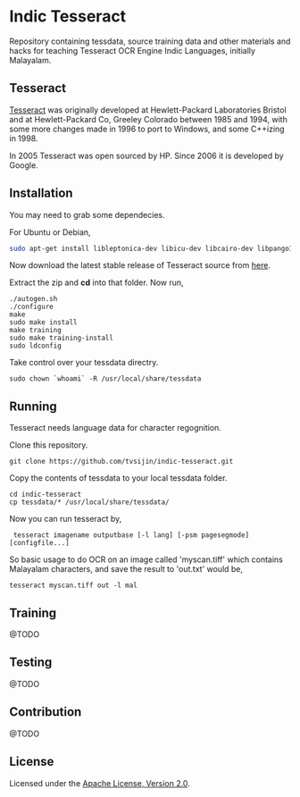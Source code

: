 # Indic Tesseract
Repository containing tessdata, source training data and other materials and hacks for teaching Tesseract OCR Engine Indic Languages, initially Malayalam.

## Tesseract
[Tesseract](https://github.com/tesseract-ocr/tesseract) was originally developed at Hewlett-Packard Laboratories Bristol and at Hewlett-Packard Co, Greeley Colorado between 1985 and 1994, with some more changes made in 1996 to port to Windows, and some C++izing in 1998.

In 2005 Tesseract was open sourced by HP. Since 2006 it is developed by Google.

## Installation
You may need to grab some dependecies.

For Ubuntu or Debian,
```bash
sudo apt-get install libleptonica-dev libicu-dev libcairo-dev libpango1.0-dev automake libtool libtiff5-dev autoconf pkg-config libpng12-dev libjpeg8-dev zlib1g-dev
```
Now download the latest stable release of Tesseract source from [here](https://github.com/tesseract-ocr/tesseract/archive/3.04.01.zip).

Extract the zip and **cd** into that folder. Now run,
```
./autogen.sh
./configure
make
sudo make install
make training
sudo make training-install
sudo ldconfig
```
Take control over your tessdata directry.
```
sudo chown `whoami` -R /usr/local/share/tessdata
```
## Running
Tesseract needs language data for character regognition.

Clone this repository.
```
git clone https://github.com/tvsijin/indic-tesseract.git

```
Copy the contents of tessdata to your local tessdata folder.
```
cd indic-tesseract
cp tessdata/* /usr/local/share/tessdata/
```
Now you can run tesseract by,
```
 tesseract imagename outputbase [-l lang] [-psm pagesegmode] [configfile...]
```
So basic usage to do OCR on an image called 'myscan.tiff' which contains Malayalam characters, and save the result to 'out.txt' would be,
```
tesseract myscan.tiff out -l mal
```
## Training
@TODO
## Testing
@TODO
## Contribution
@TODO
## License
Licensed under the [Apache License, Version 2.0](http://www.apache.org/licenses/LICENSE-2.0).
